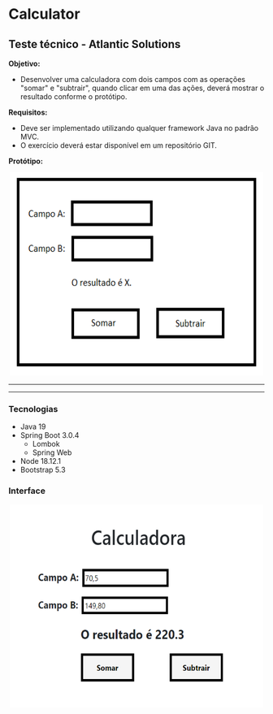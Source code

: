# Calculator

## Teste técnico - Atlantic Solutions

**Objetivo:**
- Desenvolver uma calculadora com dois campos com as operações "somar" e "subtrair", quando clicar em uma das ações, deverá mostrar o resultado conforme o protótipo.


**Requisitos:**
- Deve ser implementado utilizando qualquer framework Java no padrão MVC.
- O exercício deverá estar disponível em um repositório GIT.

**Protótipo:**

<p align="center">
<img src="https://github.com/caioandre182/Calculator/blob/main/img/image.png" width="500" height="400"> 
</p>

--------------------------------------
--------------------------------------

### Tecnologias
  - Java 19
  - Spring Boot 3.0.4
    - Lombok
    - Spring Web
  - Node 18.12.1
  - Bootstrap 5.3
  
  ### Interface
  
 <p align="center">
<img src="https://github.com/caioandre182/Calculator/blob/main/img/final.png" width="500" height="400"> 
</p>

  
